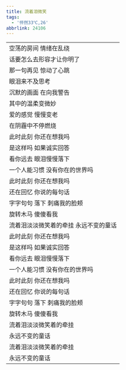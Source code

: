```yaml
---
title: 流着泪微笑
tags:
  - '怦然33℃,26'
abbrlink: 24106
---
```

|      |
|--|
|空荡的房间 情绪在乱绕|
|话要怎么去形容才让你明了|
|那一句再见 惊动了心跳|
|眼泪来不及思考|
|沉默的画面 在向我警告|
|其中的温柔变微妙|
|爱的感觉 慢慢变老|
|在阴霾中不停燃烧|
|此时此刻 你还在想我吗|
|是这样吗 如果诚实回答|
|看你远去 眼泪慢慢落下|
|一个人能习惯 没有你在的世界吗|
|此时此刻 你还在想我吗|
|还在回忆 你说的每句话|
|字字句句 落下 刺痛我的脸颊|
|旋转木马 傻傻看我|
|流着泪淡淡微笑着的牵挂 永远不变的童话|
|此时此刻 你还在想我吗|
|是这样吗 如果诚实回答|
|看你远去 眼泪慢慢落下|
|一个人能习惯 没有你在的世界吗|
|此时此刻 你还在想我吗|
|还在回忆 你说的每句话|
|字字句句 落下 刺痛我的脸颊|
|旋转木马 傻傻看我|
|流着泪淡淡微笑着的牵挂 |
|永远不变的童话|
|流着泪淡淡微笑着的牵挂 |
|永远不变的童话|